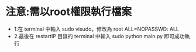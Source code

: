 # 注意:需以root權限執行檔案<br>
* 1.在 terminal 中輸入 sudo visudo，修改為 root ALL=NOPASSWD: ALL<br> 
* 2.最後在 restartIP 目錄的 terminal 中輸入 sudo python main.py 即可成功執行<br> 
